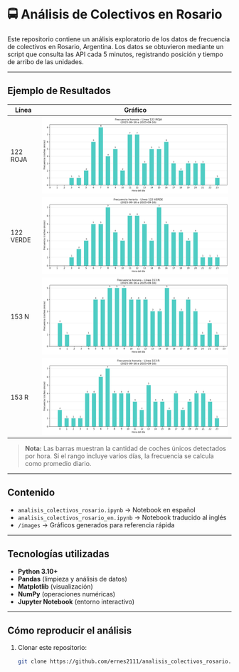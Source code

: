# 🚍 Análisis de Colectivos en Rosario

Este repositorio contiene un análisis exploratorio de los datos de frecuencia de colectivos
en Rosario, Argentina. Los datos se obtuvieron mediante un script que consulta las API
cada 5 minutos, registrando posición y tiempo de arribo de las unidades.

---

## Ejemplo de Resultados

| Línea | Gráfico |
|------|---------|
| 122 ROJA | ![Frecuencia 122 ROJA](images/grafico1.png) |
| 122 VERDE | ![Frecuencia 122 VERDE](images/grafico2.png) |
| 153 N | ![Frecuencia 153 N](images/grafico3.png) |
| 153 R | ![Frecuencia 153 R](images/grafico4.png) |

> **Nota:** Las barras muestran la cantidad de coches únicos detectados por hora.
> Si el rango incluye varios días, la frecuencia se calcula como promedio diario.

---

## Contenido

- `analisis_colectivos_rosario.ipynb` → Notebook en español  
- `analisis_colectivos_rosario_en.ipynb` → Notebook traducido al inglés  
- `/images` → Gráficos generados para referencia rápida  

---

## Tecnologías utilizadas

- **Python 3.10+**
- **Pandas** (limpieza y análisis de datos)
- **Matplotlib** (visualización)
- **NumPy** (operaciones numéricas)
- **Jupyter Notebook** (entorno interactivo)

---

## Cómo reproducir el análisis

1. Clonar este repositorio:
   ```bash
   git clone https://github.com/ernes2111/analisis_colectivos_rosario.git

